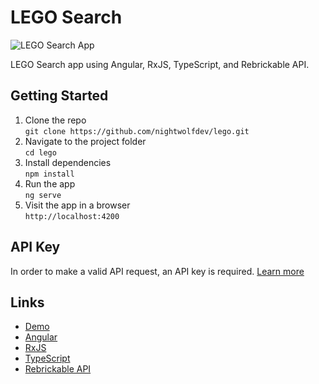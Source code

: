 # LEGO Search

![LEGO Search App](./src/assets/img/lego-search-app.png)

LEGO Search app using Angular, RxJS, TypeScript, and Rebrickable API.

## Getting Started

1. Clone the repo  
  `git clone https://github.com/nightwolfdev/lego.git`
2. Navigate to the project folder  
  `cd lego`
3. Install dependencies  
  `npm install`
4. Run the app  
  `ng serve`
5. Visit the app in a browser  
  `http://localhost:4200`

## API Key
In order to make a valid API request, an API key is required. [Learn more](https://rebrickable.com/api/)

## Links

* [Demo](https://nightwolf.dev/demos/lego)
* [Angular](https://angular.io)
* [RxJS](https://rxjs.dev)
* [TypeScript](https://www.typescriptlang.org)
* [Rebrickable API](https://rebrickable.com/api/)